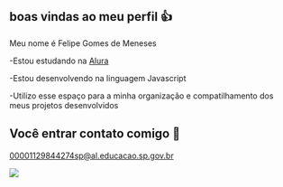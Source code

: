 ## boas vindas ao meu perfil 👍 

Meu nome é Felipe Gomes de Meneses 

-Estou estudando na [Alura](https://www.alura.com.br) 

-Estou desenvolvendo na linguagem Javascript 

-Utilizo esse espaço para a minha organização e compatilhamento dos meus projetos desenvolvidos 

## Você entrar contato comigo 🙉 

00001129844274sp@al.educacao.sp.gov.br

![](https://tenor.com/bW5d5.gif)
